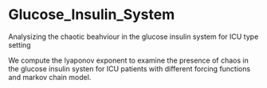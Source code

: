# Glucose_Insulin_System
Analysizing the chaotic beahviour in the glucose insulin system for ICU type setting 

We compute the lyaponov exponent to examine the presence of chaos in the glucose insulin systen for ICU patients with different forcing functions and markov chain model.
